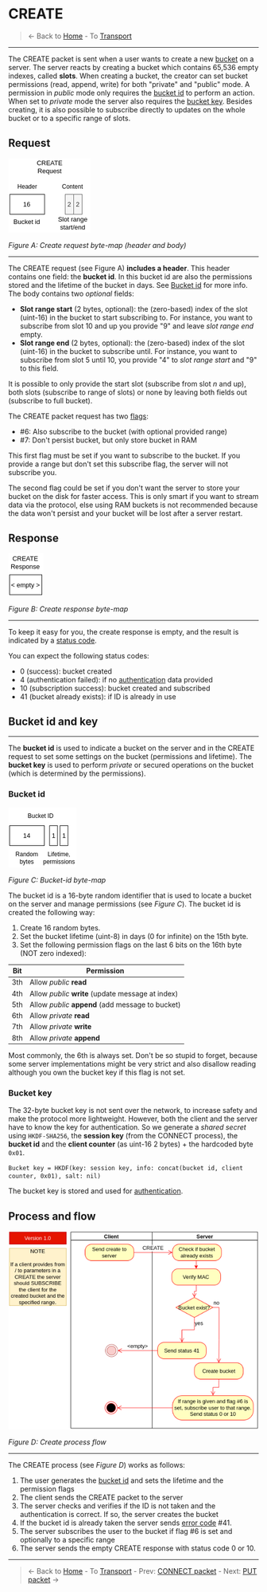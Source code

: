 # CREATE
> &larr; Back to [Home](../index.md) - To [Transport](./index.md)

---
The CREATE packet is sent when a user wants to create a new [bucket](./index.md#bucket-storage) on a server. The server reacts by creating a bucket which contains 65,536 empty indexes, called **slots**. When creating a bucket, the creator can set bucket permissions (read, append, write) for both "private" and "public" mode. A permission in _public_ mode only requires the [bucket id](#bucket-id-and-key) to perform an action. When set to _private_ mode the server also requires the [bucket key](#bucket-id-and-key). Besides creating, it is also possible to subscribe directly to updates on the whole bucket or to a specific range of slots.

## Request

![Create request bytemap](../img/transport-create-req.drawio.png)

_Figure A: Create request byte-map (header and body)_

---
The CREATE request (see Figure A) **includes a header**. This header contains one field: the **bucket id**. In this bucket id are also the permissions stored and the lifetime of the bucket in days. See [Bucket id](#bucket-id) for more info. The body contains two _optional_ fields:
- **Slot range start** (2 bytes, optional): the (zero-based) index of the slot (uint-16) in the bucket to start subscribing to. For instance, you want to subscribe from slot 10 and up you provide "9" and leave _slot range end_ empty.
- **Slot range end** (2 bytes, optional): the (zero-based) index of the slot (uint-16) in the bucket to subscribe until. For instance, you want to subscribe from slot 5 until 10, you provide "4" to _slot range start_ and "9" to this field.

It is possible to only provide the start slot (subscribe from slot _n_ and up), both slots (subscribe to range of slots) or none by leaving both fields out (subscribe to full bucket).

The CREATE packet request has two [flags](./index.md#request-flags):
- #6: Also subscribe to the bucket (with optional provided range)
- #7: Don't persist bucket, but only store bucket in RAM

This first flag must be set if you want to subscribe to the bucket. If you provide a range but don't set this subscribe flag, the server will not subscribe you. 

The second flag could be set if you don't want the server to store your bucket on the disk for faster access. This is only smart if you want to stream data via the protocol, else using RAM buckets is not recommended because the data won't persist and your bucket will be lost after a server restart.

## Response

![Create response bytemap](../img/transport-create-res.drawio.png)

_Figure B: Create response byte-map_

---
To keep it easy for you, the create response is empty, and the result is indicated by a [status code](./index.md#response-codes).

You can expect the following status codes:
- 0 (success): bucket created
- 4 (authentication failed): if no [authentication](./index.md#authentication) data provided
- 10 (subscription success): bucket created and subscribed
- 41 (bucket already exists): if ID is already in use

## Bucket id and key
---
The **bucket id** is used to indicate a bucket on the server and in the CREATE request to set some settings on the bucket (permissions and lifetime). The **bucket key** is used to perform _private_ or secured operations on the bucket (which is determined by the permissions).

### Bucket id

![Create response bytemap](../img/transport-bucketid.drawio.png)

_Figure C: Bucket-id byte-map_

The bucket id is a 16-byte random identifier that is used to locate a bucket on the server and manage permissions (see _Figure C_). The bucket id is created the following way:
1. Create 16 random bytes.
2. Set the bucket lifetime (uint-8) in days (0 for infinite) on the 15th byte.
3. Set the following permission flags on the last 6 bits on the 16th byte (NOT zero indexed):

Bit | Permission
--- | ---
3th | Allow _public_ **read**
4th | Allow _public_ **write** (update message at index)
5th | Allow _public_ **append** (add message to bucket)
6th | Allow _private_ **read**
7th | Allow _private_ **write**
8th | Allow _private_ **append**

Most commonly, the 6th is always set. Don't be so stupid to forget, because some server implementations might be very strict and also disallow reading although you own the bucket key if this flag is not set.

### Bucket key
The 32-byte bucket key is not sent over the network, to increase safety and make the protocol more lightweight. However, both the client and the server have to know the key for authentication. So we generate a _shared secret_ using `HKDF-SHA256`, the **session key** (from the CONNECT process), the **bucket id** and the **client counter** (as uint-16 2 bytes) + the hardcoded byte `0x01`.

```
Bucket key = HKDF(key: session key, info: concat(bucket id, client counter, 0x01), salt: nil)
```
The bucket key is stored and used for [authentication](./index.md#authentication).

## Process and flow

![Create process](../img/transport-create.drawio.png)

_Figure D: Create process flow_

---
The CREATE process (see _Figure D_) works as follows:

1. The user generates the [bucket id](#bucket-id) and sets the lifetime and the permission flags
2. The client sends the CREATE packet to the server
3. The server checks and verifies if the ID is not taken and the authentication is correct. If so, the server creates the bucket
4. If the bucket id is already taken the server sends [error code](./index.md#response-codes) #41. 
5. The server subscribes the user to the bucket if flag #6 is set and optionally to a specific range
6. The server sends the empty CREATE response with status code 0 or 10.


---
> &larr; Back to [Home](../index.md) - To [Transport](./index.md) - Prev: [CONNECT packet](./connect.md) - Next: [PUT packet](./put.md) &rarr;